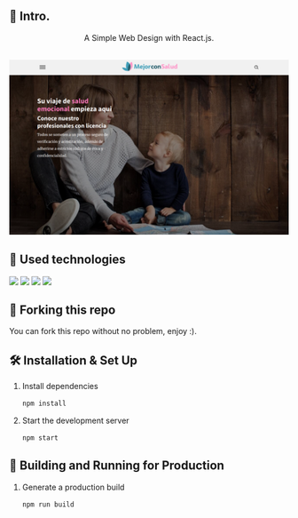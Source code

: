 ## 📄 Intro.

<div align="center">
A Simple Web Design with React.js. <br><br>
</div>

[![Portfolio Banner](./public/banner.png)](#)

## 💼 Used technologies

![](https://img.shields.io/badge/Markup-HTML-informational?style=for-the-badge&logo=html5&logoColor=419fb9&color=ef233c&labelColor=419fb9)
![](https://img.shields.io/badge/Style-CSS-informational?style=for-the-badge&logo=css3&logoColor=419fb9&color=ef233c&labelColor=419fb9)
![](https://img.shields.io/badge/Code-JavaScript-informational?style=for-the-badge&logo=JavaScript&logoColor=419fb9&color=ef233c&labelColor=419fb9)
![](https://img.shields.io/badge/Code-React.js-informational?style=for-the-badge&logo=react&logoColor=419fb9&color=ef233c&labelColor=419fb9)

## 🚨 Forking this repo

You can fork this repo without no problem, enjoy :).

## 🛠 Installation & Set Up

1. Install dependencies

   ```sh
   npm install
   ```

2. Start the development server

   ```sh
   npm start
   ```

## 🚀 Building and Running for Production

1. Generate a production build

   ```sh
   npm run build
   ```
